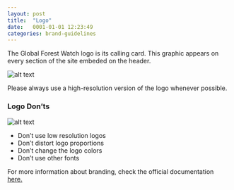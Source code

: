 ```yaml
---
layout: post
title:  "Logo"
date:   0001-01-01 12:23:49
categories: brand-guidelines
---
```


The Global Forest Watch logo is its calling card. This graphic appears on every section of the site embeded on the header.

![alt text][logo]

Please always use a high-resolution version of the logo whenever possible.

### Logo Don’ts
![alt text][logo-donts]

* Don’t use low resolution logos
* Don’t distort logo proportions
* Don’t change the logo colors
* Don’t use other fonts

For more information about branding, check the official documentation [here.][here]

[logo]: /gfw-style-guides/images/posts/logo/logo.png "Global Forest Watch"
[logo-donts]: /gfw-style-guides/images/posts/logo/logo-donts.png "Global Forest Watch don'ts"
[here]: #

